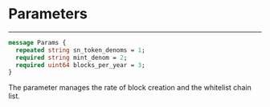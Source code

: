# Parameters

---
```protobuf
message Params {
  repeated string sn_token_denoms = 1;
  required string mint_denom = 2;
  required uint64 blocks_per_year = 3;
}
```

The parameter manages the rate of block creation and the whitelist chain list.
